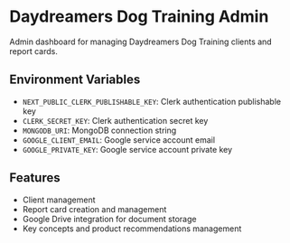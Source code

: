 # Daydreamers Dog Training Admin

Admin dashboard for managing Daydreamers Dog Training clients and report cards.

## Environment Variables

- `NEXT_PUBLIC_CLERK_PUBLISHABLE_KEY`: Clerk authentication publishable key
- `CLERK_SECRET_KEY`: Clerk authentication secret key
- `MONGODB_URI`: MongoDB connection string
- `GOOGLE_CLIENT_EMAIL`: Google service account email
- `GOOGLE_PRIVATE_KEY`: Google service account private key

## Features

- Client management
- Report card creation and management
- Google Drive integration for document storage
- Key concepts and product recommendations management